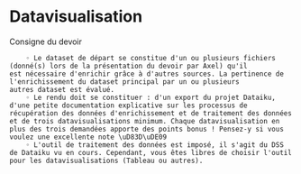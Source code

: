 # Datavisualisation
Consigne du devoir

        ◦ Le dataset de départ se constitue d'un ou plusieurs fichiers (donné(s) lors de la présentation du devoir par Axel) qu'il est nécessaire d'enrichir grâce à d'autres sources. La pertinence de l'enrichissement du dataset principal par un ou plusieurs autres dataset est évalué.
        ◦ Le rendu doit se constituer : d'un export du projet Dataiku, d'une petite documentation explicative sur les processus de récupération des données d'enrichissement et de traitement des données et de trois datavisualisations minimum. Chaque datavisualisation en plus des trois demandées apporte des points bonus ! Pensez-y si vous voulez une excellente note \uD83D\uDE09 
        ◦ L'outil de traitement des données est imposé, il s'agit du DSS de Dataiku vu en cours. Cependant, vous êtes libres de choisir l'outil pour les datavisualisations (Tableau ou autres).

